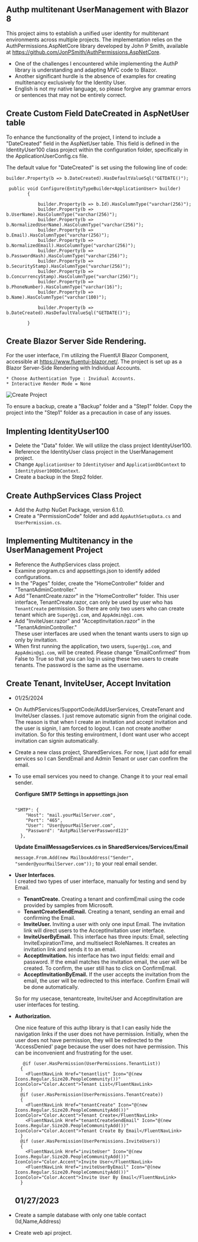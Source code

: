 ﻿## Authp multitenant UserManagement with Blazor 8

This project aims to establish a unified user identity for multitenant environments across multiple projects. The implementation relies on the AuthPermissions.AspNetCore library developed by John P Smith, available at https://github.com/JonPSmith/AuthPermissions.AspNetCore.

* One of the challenges I encountered while implementing the AuthP library is understanding and adapting MVC code to Blazor.
* Another significant hurdle is the absence of examples for creating multitenancy exclusively for the Identity User.
* English is not my native language, so please forgive any grammar errors or sentences that may not be entirely correct.

## Create Custom Field DateCreated in AspNetUser table

To enhance the functionality of the project, I intend to include a "DateCreated" field in the AspNetUser table. This field is defined in the IdentityUser100 class project within the configuration folder, specifically in the ApplicationUserConfig.cs file.

The default value for "DateCreated" is set using the following line of code:

`builder.Property(b => b.DateCreated).HasDefaultValueSql("GETDATE()");`

```
 public void Configure(EntityTypeBuilder<ApplicationUser> builder)
        {

            builder.Property(b => b.Id).HasColumnType("varchar(256)");
            builder.Property(b => b.UserName).HasColumnType("varchar(256)");
            builder.Property(b => b.NormalizedUserName).HasColumnType("varchar(256)");
            builder.Property(b => b.Email).HasColumnType("varchar(256)");
            builder.Property(b => b.NormalizedEmail).HasColumnType("varchar(256)");
            builder.Property(b => b.PasswordHash).HasColumnType("varchar(256)");
            builder.Property(b => b.SecurityStamp).HasColumnType("varchar(256)");
            builder.Property(b => b.ConcurrencyStamp).HasColumnType("varchar(256)");
            builder.Property(b => b.PhoneNumber).HasColumnType("varchar(16)");
            builder.Property(b => b.Name).HasColumnType("varchar(100)");

            builder.Property(b => b.DateCreated).HasDefaultValueSql("GETDATE()");

        }
```

## Create Blazor Server Side Rendering.

For the user interface, I'm utilizing the FluentUI Blazor Component, accessible at https://www.fluentui-blazor.net/. The project is set up as a Blazor Server-Side Rendering with Individual Accounts.
  
    * Choose Authentication Type : Invidual Accounts.
    * Interactive Render Mode = None
    
  ![Create Project](/wwwroot/image/BlazorSSR.png)

To ensure a backup, create a "Backup" folder and a "Step1" folder. Copy the project into the "Step1" folder as a precaution in case of any issues.

## Implenting IdentityUser100

* Delete the "Data" folder. We will utilize the class project IdentityUser100.
* Reference the IdentityUser class project in the UserManagement project.
* Change `ApplicationUser` to `IdentityUser` and `ApplicationDbContext` to `IdentityUser100DbContext`.
* Create a backup in the Step2 folder.

## Create AuthpServices Class Project

* Add the Authp NuGet Package, version 6.1.0.
* Create a "PermissionCode" folder and add `AppAuthSetupData.cs` and `UserPermission.cs`.

## Implementing Multitenancy in the UserManagement Project

* Reference the AuthpServices class project.
* Examine program.cs and appsettings.json to identify added configurations.
* In the "Pages" folder, create the "HomeController" folder and "TenantAdminController."
* Add "TenantCreate.razor" in the "HomeController" folder. This user interface, TenantCreate.razor, can only be used by user who has `TenantCreate` permission.
  So there are only two users who can create tenant which are `Super@g1.com`, and `AppAdmin@g1.com`.
* Add "InviteUser.razor" and "AcceptInvitation.razor" in the "TenantAdminController."  
  These user interfaces are used when the tenant wants users to sign up only by invitation.
* When first running the application, two users, `Super@g1.com`, and `AppAdmin@g1.com`, will be created. 
  Please change "EmailConfirmed" from False to True so that you can log in using these two users to create tenants. The password is the same as the username.

## Create Tenant, InviteUser, Accept Invitation

* 01/25/2024
* On AuthPServices/SupportCode/AddUserServices, CreateTenant and InviteUser classes.  I just remove automatic signin from the original code.  The reason is that when I create an invitation and accept invitation and the user is signin,  I am forced to logout.  I can not create another invitation.  So for this testing environtment, I dont want user who accept invitation can signin automatically.
* Create a new class project, SharedServices.  For now, I just add for email services so I can SendEmail and Admin Tenant or user can confirm the email.
* To use email services you need to change. Change it to your real email sender.
  
  **Configure SMTP Settings in appsettings.json**
    
    ```
    
    "SMTP": {
        "Host": "mail.yourMailServer.com",
        "Port": "465",
        "User": "User@yourMailServer.com",
        "Password": "AutpMailServerPassword123"
      },
    ``` 
  **Update EmailMessageServices.cs in SharedServices/Services/Email**
  
    `message.From.Add(new MailboxAddress("Sender", "sender@yourMailServer.com"));` to your real email sender.
  
* **User Interfaces**.  
  I created two types of user interface, manually for testing and send by Email.
  

    * **TenantCreate.** Creating a tenant and confirmEmail using the code provided by samples from Microsoft.
    * **TenantCreateSendEmail.**  Creating a tenant, sending an email and confirming the Email.
    * **InviteUser.**  Inviting a user with only one input Email. The invitation link will direct users to the AcceptInvitation user interface.
    * **InviteUserByEmail.**  This interface has three inputs: Email, selecting InviteExpirationTime, and multiselect RoleNames. It creates an invitation link and sends it to an email.
    * **AcceptInvitation.**  his interface has two input fields: email and password. If the email matches the invitation email, the user will be created. To confirm, the user still has to click on ConfirmEmail.
    * **AcceptInvitationByEmail.**   If the user accepts the invitation from the email, the user will be redirected to this interface. Confirm Email will be done automatically.
    
    So for my usecase, tenantcreate, InviteUser and AcceptInvitation are user interfaces for testing.

* **Authorization.**  
  
  One nice feature of this authp library is that I can easily hide the navigation links if the user does not have permission.
  Initially, when the user does not have permission, they will be redirected to the 'AccessDenied' page because the user does not have permission.
  This can be inconvenient and frustrating for the user.

  ```
     @if (user.HasPermission(UserPermissions.TenantList))
    {
      <FluentNavLink Href="tenantlist" Icon="@(new Icons.Regular.Size20.PeopleCommunity())" IconColor="Color.Accent">Tenant List</FluentNavLink>
    }
    @if (user.HasPermission(UserPermissions.TenantCreate))
    {
      <FluentNavLink Href="tenantCreate" Icon="@(new Icons.Regular.Size20.PeopleCommunityAdd())" IconColor="Color.Accent">Tenant Create</FluentNavLink>
      <FluentNavLink Href="tenantCreateSendEmail" Icon="@(new Icons.Regular.Size20.PeopleCommunityAdd())" IconColor="Color.Accent">Tenant Create By Email</FluentNavLink>
    }
    @if (user.HasPermission(UserPermissions.InviteUsers))
    {
      <FluentNavLink Href="inviteUser" Icon="@(new Icons.Regular.Size20.PeopleCommunityAdd())" IconColor="Color.Accent">Invite User</FluentNavLink>
      <FluentNavLink Href="inviteUserByEmail" Icon="@(new Icons.Regular.Size20.PeopleCommunityAdd())" IconColor="Color.Accent">Invite User By Email</FluentNavLink>
    }
  ```

  ## 01/27/2023

* Create a sample database with only one table contact (Id,Name,Address)
* Create web api project.

